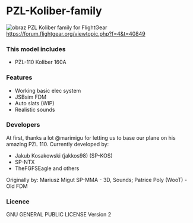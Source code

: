 # PZL-Koliber-family
![obraz](https://user-images.githubusercontent.com/72032903/190264836-66ec08f8-5351-4bb5-bd48-a179c9de8aa5.png)
PZL Koliber family for FlightGear
https://forum.flightgear.org/viewtopic.php?f=4&t=40849
### This model includes
- PZL-110 Koliber 160A

### Features
- Working basic elec system
- JSBsim FDM
- Auto slats (WIP)
- Realistic sounds

### Developers
At first, thanks a lot @marimigu for letting us to base our plane on his amazing PZL 110.
Currently developed by:
- Jakub Kosakowski (jakkos98) (SP-KOS)
- SP-NTX
- TheFGFSEagle
and others

Originally by: Mariusz Migut SP-MMA - 3D, Sounds; Patrice Poly (WooT) - Old FDM

### Licence

GNU GENERAL PUBLIC LICENSE Version 2
